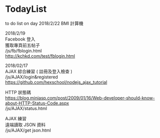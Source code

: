 ﻿# TodayList
to do list on day
2018/2/22
BMI 計算機

2018/2/19<br>
Facebook 登入 <br>
獲取專頁前五帖子 <br>
/js/fb/fblogin.html <br>
http://kchkd.com/test/fblogin.html<br>

2018/02/17 <br>
AJAX 綜合練習 ( 註冊及登入檢查 ) <br>
/js/AJAX/login&registered<br>
https://github.com/hexschool/nodejs_ajax_tutorial

HTTP 狀態碼<br>
https://blog.miniasp.com/post/2009/01/16/Web-developer-should-know-about-HTTP-Status-Code.aspx<br>
/js/AJAX/status.html<br>

AJAX 練習<br>
遠端讀取 JSON 資料<br>
/js/AJAX/get json.html<br>
<br>

